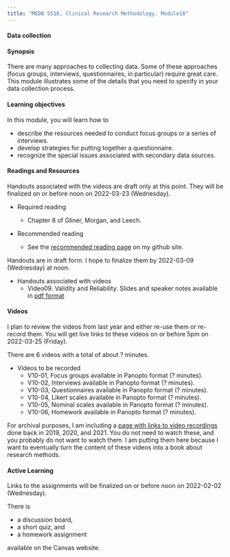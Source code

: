 ```yaml
---
title: "MEDB 5510, Clinical Research Methodology, Module10"
---
```


#### Data collection

#### Synopsis

There are many approaches to collecting data. Some of these approaches (focus groups, interviews, questionnaires, in particular) require great care. This module illustrates some of the details that you need to specify in your data collection process.

#### Learning objectives

In this module, you will learn how to

+ describe the resources needed to conduct focus groups or a series of interviews.
+ develop strategies for putting together a questionnaire.
+ recognize the special issues associated with secondary data sources.


#### Readings and Resources

Handouts associated with the videos are draft only at this point. They will be finalized on or before noon on 2022-03-23 (Wednesday).

+ Required reading
  + Chapter 8 of Gliner, Morgan, and Leech.

+ Recommended reading
  + See the [recommended reading page][git2] on my github site.

Handouts are in draft form. I hope to finalize them by 2022-03-09 (Wednesday) at noon.

+ Handouts associated with videos
  + Video09. Validity and Reliability. Slides and speaker notes available in [pdf format][git1]

#### Videos

I plan to review the videos from last year and either re-use them or re-record them. You will get live links to these videos on or before 5pm on 2022-03-25 (Friday).

There are 6 videos with a total of about ? minutes.

+ Videos to be recorded
  + V10-01, Focus groups available in Panopto format (? minutes).
  + V10-02, Interviews available in Panopto format (? minutes).
  + V10-03, Questionnaires available in Panopto format (? minutes).
  + V10-04, Likert scales available in Panopto format (? minutes).
  + V10-05, Nominal scales available in Panopto format (? minutes).
  + V10-06, Homework available in Panopto format (? minutes).

For archival purposes, I am including a [page with links to video recordings][git0] done back in 2019, 2020, and 2021. You do not need to watch these, and you probably do not want to watch them. I am putting them here because I want to eventually turn the content of these videos into a book about research methods.

#### Active Learning

Links to the assignments will be finalized on or before noon on 2022-02-02 (Wednesday).

There is

+ a discussion board,
+ a short quiz, and
+ a homework assignment

available on the Canvas website.

[git0]: https://github.com/pmean/classes/blob/master/clinical-research-methodology/modules/5510-99-videos.md
[git1]: https://github.com/pmean/classes/blob/master/clinical-research-methodology/results/video10-slides-and-speaker-notes.pdf
[git2]: https://github.com/pmean/classes/blob/master/clinical-research-methodology/modules/5510-99-readings.md
